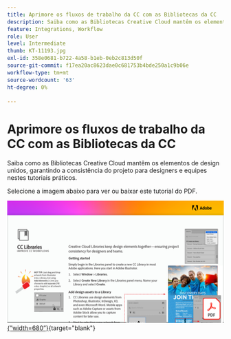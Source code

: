 ```yaml
---
title: Aprimore os fluxos de trabalho da CC com as Bibliotecas da CC
description: Saiba como as Bibliotecas Creative Cloud mantêm os elementos de design unidos, garantindo a consistência do projeto para designers e equipes
feature: Integrations, Workflow
role: User
level: Intermediate
thumb: KT-11193.jpg
exl-id: 358e0681-b722-4a58-b1eb-0eb2c813d50f
source-git-commit: f17ea20ac8623dae0c681753b4bde250a1c9b06e
workflow-type: tm+mt
source-wordcount: '63'
ht-degree: 0%

---
```


# Aprimore os fluxos de trabalho da CC com as Bibliotecas da CC

Saiba como as Bibliotecas Creative Cloud mantêm os elementos de design unidos, garantindo a consistência do projeto para designers e equipes nestes tutoriais práticos.

Selecione a imagem abaixo para ver ou baixar este tutorial do PDF.

[![Primeira página da imagem do tutorial](assets/Improveccworkflowswithcclibraries.png){”width=680”}](assets/ImproveCCWorkflowsCCLibraries.pdf){target="blank"}

